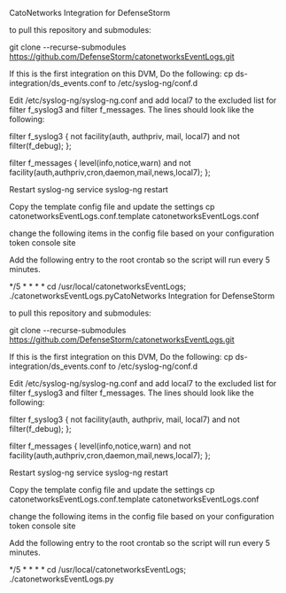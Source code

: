 CatoNetworks Integration for DefenseStorm

to pull this repository and submodules:

git clone --recurse-submodules https://github.com/DefenseStorm/catonetworksEventLogs.git

If this is the first integration on this DVM, Do the following:
cp ds-integration/ds_events.conf to /etc/syslog-ng/conf.d

Edit /etc/syslog-ng/syslog-ng.conf and add local7 to the excluded list for filter f_syslog3 and filter f_messages. The lines should look like the following:

filter f_syslog3 { not facility(auth, authpriv, mail, local7) and not filter(f_debug); };

filter f_messages { level(info,notice,warn) and not facility(auth,authpriv,cron,daemon,mail,news,local7); };

Restart syslog-ng service syslog-ng restart

Copy the template config file and update the settings
cp catonetworksEventLogs.conf.template catonetworksEventLogs.conf

change the following items in the config file based on your configuration token console site

Add the following entry to the root crontab so the script will run every 5 minutes.

*/5 * * * * cd /usr/local/catonetworksEventLogs; ./catonetworksEventLogs.pyCatoNetworks Integration for DefenseStorm

to pull this repository and submodules:

git clone --recurse-submodules https://github.com/DefenseStorm/catonetworksEventLogs.git

If this is the first integration on this DVM, Do the following:
cp ds-integration/ds_events.conf to /etc/syslog-ng/conf.d

Edit /etc/syslog-ng/syslog-ng.conf and add local7 to the excluded list for filter f_syslog3 and filter f_messages. The lines should look like the following:

filter f_syslog3 { not facility(auth, authpriv, mail, local7) and not filter(f_debug); };

filter f_messages { level(info,notice,warn) and not facility(auth,authpriv,cron,daemon,mail,news,local7); };

Restart syslog-ng service syslog-ng restart

Copy the template config file and update the settings
cp catonetworksEventLogs.conf.template catonetworksEventLogs.conf

change the following items in the config file based on your configuration token console site

Add the following entry to the root crontab so the script will run every 5 minutes.

*/5 * * * * cd /usr/local/catonetworksEventLogs; ./catonetworksEventLogs.py

